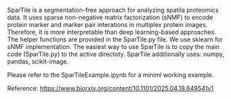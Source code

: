 SparTile is a segmentation-free approach for analyzing spatila proteomics data. It uses sparse non-negative matrix factorization (sNMF) to encode protein marker and marker pair interations in multiplex protein images. Therefore, it is more interpretable than deep learning-based approaches. The helper functions are provided in the SparTile.py file. We use sklearn for sNMF implementation. The easiest way to use SparTile is to copy the main code (SparTile.py) to the active directoty. SparTile additionally uses:
numpy,
pandas,
scikit-image.

Please refer to the SparTileExample.ipynb for a miniml working example.

Reference: https://www.biorxiv.org/content/10.1101/2025.04.18.649541v1
